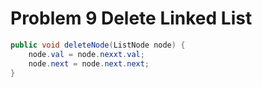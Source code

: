 # Problem 9 Delete Linked List

```java
public void deleteNode(ListNode node) {
    node.val = node.nexxt.val;
    node.next = node.next.next;
}
```
